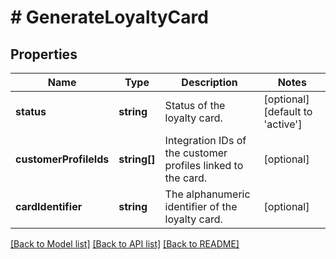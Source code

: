 # # GenerateLoyaltyCard

## Properties

Name | Type | Description | Notes
------------ | ------------- | ------------- | -------------
**status** | **string** | Status of the loyalty card. | [optional] [default to 'active']
**customerProfileIds** | **string[]** | Integration IDs of the customer profiles linked to the card. | [optional] 
**cardIdentifier** | **string** | The alphanumeric identifier of the loyalty card. | [optional] 

[[Back to Model list]](../../README.md#documentation-for-models) [[Back to API list]](../../README.md#documentation-for-api-endpoints) [[Back to README]](../../README.md)


